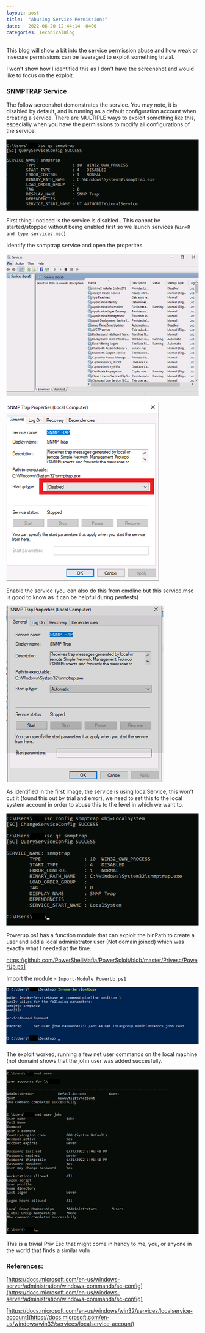 ```yaml
---
layout: post
title:  "Abusing Service Permissions"
date:   2022-06-20 12:44:14 -0400
categories: TechnicalBlog
---
```


This blog will show a bit into the service permission abuse and how weak or insecure permissions can be leveraged to exploit something trivial.

I won't show how I identified this as I don't have the screenshot and would like to focus on the exploit.

### SNMPTRAP Service

The follow screenshot demonstrates the service. You may note, it is disabled by default, and is running as a default configuration account when creating a service. There are MULTIPLE ways to exploit something like this, especially when you have the permissions to modify all configurations of the service. 

![pastedimage.png](/assets/images/ServicePerm/scqc.png)

First thing I noticed is the service is disabled.. This cannot be started/stopped without being enabled first so we launch services (```Win+R and type services.msc```)

Identify the snmptrap service and open the properites.

![pastedimage1.png](/assets/images/ServicePerm/servicesmsc.png)



![pastedimage2.png](/assets/images/ServicePerm/disable.png)

Enable the service (you can also do this from cmdline but this service.msc is good to know as it can be helpful during pentests)

![pastedimage3.png](/assets/images/ServicePerm/enable.png)

As identified in the first image, the service is using localService, this won't cut it (found this out by trial and error), we need to set this to the local system account in order to abuse this to the level in which we want to.

![pastedimage4.png](/assets/images/ServicePerm/setaccount.png)

Powerup.ps1 has a function module that can exploit the binPath to create a user and add a local administrator user (Not domain joined) which was exactly what I needed at the time.

https://github.com/PowerShellMafia/PowerSploit/blob/master/Privesc/PowerUp.ps1

Import the module - ```Import-Module PowerUp.ps1```

![pastedimage5.png](/assets/images/ServicePerm/invoke.png)

The exploit worked, running a few net user commands on the local machine (not domain) shows that the john user was added succesfully.

![pastedimage6.png](/assets/images/ServicePerm/proof.png)


This is a trivial Priv Esc that might come in handy to me, you, or anyone in the world that finds a similar vuln 


### References:

[https://docs.microsoft.com/en-us/windows-server/administration/windows-commands/sc-config](https://docs.microsoft.com/en-us/windows-server/administration/windows-commands/sc-config)

[https://docs.microsoft.com/en-us/windows/win32/services/localservice-account](https://docs.microsoft.com/en-us/windows/win32/services/localservice-account)